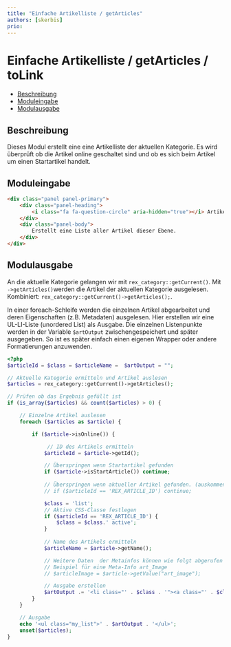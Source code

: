 ```yaml
---
title: "Einfache Artikelliste / getArticles"
authors: [skerbis]
prio:
---
```


# Einfache Artikelliste / getArticles / toLink

- [Beschreibung](#beschreibung)
- [Moduleingabe](#moduleingabe)
- [Modulausgabe](#modulausgabe)

<a name="beschreibung"></a>
## Beschreibung

Dieses Modul erstellt eine eine Artikelliste der aktuellen Kategorie. Es wird überprüft ob die Artikel online geschaltet sind und ob es sich beim Artikel um einen Startartikel handelt. 

<a name="moduleingabe"></a>
## Moduleingabe

```html
<div class="panel panel-primary">
	<div class="panel-heading">
		<i class="fa fa-question-circle" aria-hidden="true"></i> Artikelliste
	</div>
	<div class="panel-body">
		Erstellt eine Liste aller Artikel dieser Ebene. 
	</div>
</div>
```


<a name="modulausgabe"></a>
## Modulausgabe

An die aktuelle Kategorie gelangen wir mit `rex_category::getCurrent()`. Mit `->getArticles()`werden die Artikel der aktuellen Kategorie ausgelesen. Kombiniert: `rex_category::getCurrent()->getArticles();`. 

In einer foreach-Schleife werden die einzelnen Artikel abgearbeitet und deren Eigenschaften (z.B. Metadaten) ausgelesen. Hier erstellen wir eine UL-LI-Liste (unordered List) als Ausgabe. Die einzelnen Listenpunkte werden in der Variable `$artOutput` zwischengespeichert und später ausgegeben. So ist es später einfach einen eigenen Wrapper oder andere Formatierungen anzuwenden. 

```php
<?php
$articleId = $class = $articleName =  $artOutput = "";

// Aktuelle Kategorie ermitteln und Artikel auslesen
$articles = rex_category::getCurrent()->getArticles();

// Prüfen ob das Ergebnis gefüllt ist
if (is_array($articles) && count($articles) > 0) {

    // Einzelne Artikel auslesen
    foreach ($articles as $article) {

        if ($article->isOnline()) {

             // ID des Artikels ermitteln
            $articleId = $article->getId(); 

            // Überspringen wenn Startartikel gefunden 
            if ($article->isStartArticle()) continue;
            
            // Überspringen wenn aktueller Artikel gefunden. (auskommentieren) 
            // if ($articleId == 'REX_ARTICLE_ID') continue; 

            $class = 'list';
            // Aktive CSS-Classe festlegen 
            if ($articleId == 'REX_ARTICLE_ID') {
                $class = $class.' active';
            }
           
            // Name des Artikels ermitteln
            $articleName = $article->getName();

            // Weitere Daten  der Metainfos können wie folgt abgerufen werden:     
            // Beispiel für eine Meta-Info art_Image
            // $articleImage = $article->getValue("art_image");

            // Ausgabe erstellen 
            $artOutput .= '<li class="' . $class . '"><a class="' . $class . '" href="' . rex_getUrl($articleId) . '">' . $articleName . '</a></li>' . "\n";
        }
    }

    // Ausgabe 
    echo '<ul class="my_list">' . $artOutput . '</ul>';
    unset($articles);
}

```


